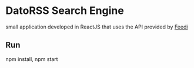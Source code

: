 # DatoRSS Search Engine

small application developed in ReactJS that uses the API provided by [Feedi](https://github.com/davidesantangelo/feedi)

## Run

npm install, npm start

